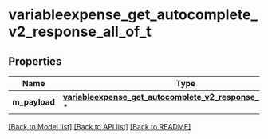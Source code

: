 # variableexpense_get_autocomplete_v2_response_all_of_t

## Properties
Name | Type | Description | Notes
------------ | ------------- | ------------- | -------------
**m_payload** | [**variableexpense_get_autocomplete_v2_response_m_payload_t**](variableexpense_get_autocomplete_v2_response_m_payload.md) \* |  | 

[[Back to Model list]](../README.md#documentation-for-models) [[Back to API list]](../README.md#documentation-for-api-endpoints) [[Back to README]](../README.md)


